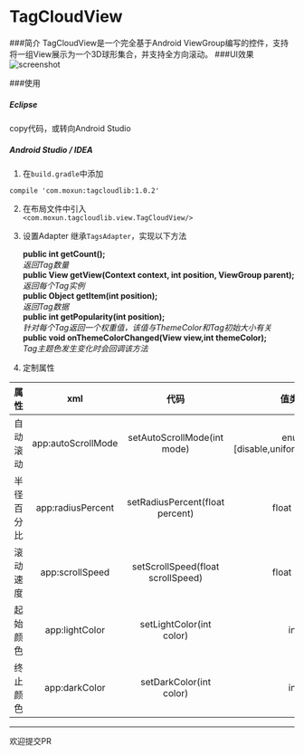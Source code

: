 # TagCloudView
###简介
TagCloudView是一个完全基于Android ViewGroup编写的控件，支持将一组View展示为一个3D球形集合，并支持全方向滚动。
###UI效果
![screenshot](https://raw.githubusercontent.com/misakuo/3dTagCloudAndroid/master/screenshot.gif)  

###使用
##### Eclipse  
copy代码，或转向Android Studio
##### Android Studio / IDEA
1. 在`build.gradle`中添加  
```
compile 'com.moxun:tagcloudlib:1.0.2'
```

2. 在布局文件中引入  
```<com.moxun.tagcloudlib.view.TagCloudView/>```  

3. 设置Adapter
继承`TagsAdapter`，实现以下方法
  
    **public int getCount();**  
*返回Tag数量*  
**public View getView(Context context, int position, ViewGroup parent);**  
*返回每个Tag实例*  
**public Object getItem(int position);**  
*返回Tag数据*  
**public int getPopularity(int position);**  
*针对每个Tag返回一个权重值，该值与ThemeColor和Tag初始大小有关*  
**public void onThemeColorChanged(View view,int themeColor);**  
*Tag主题色发生变化时会回调该方法*  
 
4. 定制属性    

| 属性        | xml           | 代码 |值类型|
|:------------: |:-------------:| :----:|:-:
| 自动滚动      | app:autoScrollMode | setAutoScrollMode(int mode) |enum [disable,uniform,decelerate]
| 半径百分比      | app:radiusPercent      |   setRadiusPercent(float percent) |float [0,1]
| 滚动速度 | app:scrollSpeed      |    setScrollSpeed(float scrollSpeed) |float [0,+]
|起始颜色|app:lightColor|setLightColor(int color)|int
|终止颜色|app:darkColor|setDarkColor(int color)|int  


***
欢迎提交PR